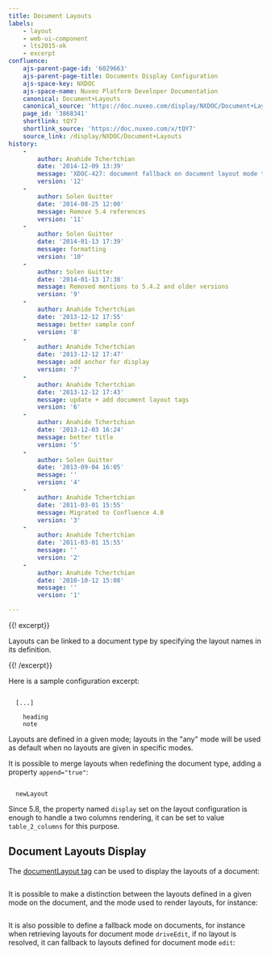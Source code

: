 ```yaml
---
title: Document Layouts
labels:
    - layout
    - web-ui-component
    - lts2015-ok
    - excerpt
confluence:
    ajs-parent-page-id: '6029663'
    ajs-parent-page-title: Documents Display Configuration
    ajs-space-key: NXDOC
    ajs-space-name: Nuxeo Platform Developer Documentation
    canonical: Document+Layouts
    canonical_source: 'https://doc.nuxeo.com/display/NXDOC/Document+Layouts'
    page_id: '3868341'
    shortlink: tQY7
    shortlink_source: 'https://doc.nuxeo.com/x/tQY7'
    source_link: /display/NXDOC/Document+Layouts
history:
    - 
        author: Anahide Tchertchian
        date: '2014-12-09 13:39'
        message: 'XDOC-427: document fallback on document layout mode ta'
        version: '12'
    - 
        author: Solen Guitter
        date: '2014-08-25 12:00'
        message: Remove 5.4 references
        version: '11'
    - 
        author: Solen Guitter
        date: '2014-01-13 17:39'
        message: formatting
        version: '10'
    - 
        author: Solen Guitter
        date: '2014-01-13 17:38'
        message: Removed mentions to 5.4.2 and older versions
        version: '9'
    - 
        author: Anahide Tchertchian
        date: '2013-12-12 17:55'
        message: better sample conf
        version: '8'
    - 
        author: Anahide Tchertchian
        date: '2013-12-12 17:47'
        message: add anchor for display
        version: '7'
    - 
        author: Anahide Tchertchian
        date: '2013-12-12 17:43'
        message: update + add document layout tags
        version: '6'
    - 
        author: Anahide Tchertchian
        date: '2013-12-03 16:24'
        message: better title
        version: '5'
    - 
        author: Solen Guitter
        date: '2013-09-04 16:05'
        message: ''
        version: '4'
    - 
        author: Anahide Tchertchian
        date: '2011-03-01 15:55'
        message: Migrated to Confluence 4.0
        version: '3'
    - 
        author: Anahide Tchertchian
        date: '2011-03-01 15:55'
        message: ''
        version: '2'
    - 
        author: Anahide Tchertchian
        date: '2010-10-12 15:08'
        message: ''
        version: '1'

---
```

{{! excerpt}}

Layouts can be linked to a document type by specifying the layout names in its definition.

{{! /excerpt}}

Here is a sample configuration excerpt:

```

  [...]

    heading
    note

```

Layouts are defined in a given mode; layouts in the "any" mode will be used as default when no layouts are given in specific modes.

It is possible to merge layouts when redefining the document type, adding a property `append="true"`:

```

  newLayout

```

Since 5.8, the property named&nbsp;`display` set on the layout configuration is enough to handle a two columns rendering, it can be set to value `table_2_columns` for this purpose.

## Document Layouts Display

The [documentLayout tag](http://community.nuxeo.com/api/nuxeo/5.8/tlddoc/nxl/documentLayout.html) can be used to display the layouts of a document:

```

```

It is possible to make a distinction between the layouts defined in a given mode on the document, and the mode used to render layouts, for instance:

```

```

It is also possible to define a fallback mode on documents, for instance when retrieving layouts for document mode `driveEdit`, if no layout is resolved, it can fallback to layouts defined for document mode `edit`:

```

```